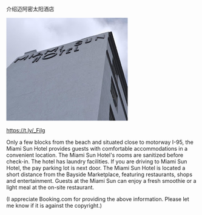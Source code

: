 介绍迈阿密太阳酒店

![Miami Sun Hotel](https://github.com/ywangnccu/ywang/blob/main/images/miami-sun-hotel.jpg)

https://t.ly/_Filg

Only a few blocks from the beach and situated close to motorway I-95, the Miami Sun Hotel provides guests with comfortable accommodations in a convenient location. 
The Miami Sun Hotel's rooms are sanitized before check-in. The hotel has laundry facilities. If you are driving to Miami Sun Hotel, the pay parking lot is next door. 
The Miami Sun Hotel is located a short distance from the Bayside Marketplace, featuring restaurants, shops and entertainment. 
Guests at the Miami Sun can enjoy a fresh smoothie or a light meal at the on-site restaurant.

 (I appreciate Booking.com for providing the above information. Please let me know if it is against the copyright.)
